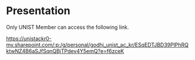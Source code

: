 # Presentation 

Only UNIST Member can access the following link.

https://unistackr0-my.sharepoint.com/:p:/g/personal/godhj_unist_ac_kr/ESqEDTJBD39PlPhRQktwNZ4B6aSJfSqnQBjTPdev4Y5emQ?e=f6zceK
